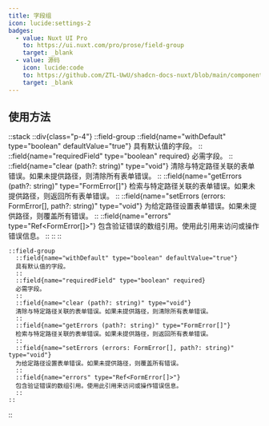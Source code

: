 ```yaml
---
title: 字段组
icon: lucide:settings-2
badges:
  - value: Nuxt UI Pro
    to: https://ui.nuxt.com/pro/prose/field-group
    target: _blank
  - value: 源码
    icon: lucide:code
    to: https://github.com/ZTL-UwU/shadcn-docs-nuxt/blob/main/components/content/FieldGroup.vue
    target: _blank
---
```


## 使用方法

::stack
  ::div{class="p-4"}
    ::field-group
      ::field{name="withDefault" type="boolean" defaultValue="true"}
      具有默认值的字段。
      ::
      ::field{name="requiredField" type="boolean" required}
      必需字段。
      ::
      ::field{name="clear (path?: string)" type="void"}
      清除与特定路径关联的表单错误。如果未提供路径，则清除所有表单错误。
      ::
      ::field{name="getErrors (path?: string)" type="FormError[]"}
      检索与特定路径关联的表单错误。如果未提供路径，则返回所有表单错误。
      ::
      ::field{name="setErrors (errors: FormError[], path?: string)" type="void"}
      为给定路径设置表单错误。如果未提供路径，则覆盖所有错误。
      ::
      ::field{name="errors" type="Ref<FormError[]>"}
      包含验证错误的数组引用。使用此引用来访问或操作错误信息。
      ::
    ::
  ::

  ```mdc
  ::field-group
    ::field{name="withDefault" type="boolean" defaultValue="true"}
    具有默认值的字段。
    ::
    ::field{name="requiredField" type="boolean" required}
    必需字段。
    ::
    ::field{name="clear (path?: string)" type="void"}
    清除与特定路径关联的表单错误。如果未提供路径，则清除所有表单错误。
    ::
    ::field{name="getErrors (path?: string)" type="FormError[]"}
    检索与特定路径关联的表单错误。如果未提供路径，则返回所有表单错误。
    ::
    ::field{name="setErrors (errors: FormError[], path?: string)" type="void"}
    为给定路径设置表单错误。如果未提供路径，则覆盖所有错误。
    ::
    ::field{name="errors" type="Ref<FormError[]>"}
    包含验证错误的数组引用。使用此引用来访问或操作错误信息。
    ::
  ::
  ```
::
